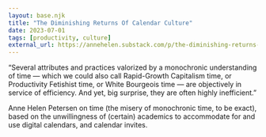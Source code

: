 ```yaml
---
layout: base.njk
title: "The Diminishing Returns Of Calendar Culture"
date: 2023-07-01
tags: [productivity, culture]
external_url: https://annehelen.substack.com/p/the-diminishing-returns-of-calendar?ref=daniel.pizza
---
```


“Several attributes and practices valorized by a monochronic understanding of time — which we could also call Rapid-Growth Capitalism time, or Productivity Fetishist time, or White Bourgeois time — are objectively in service of efficiency. And yet, big surprise, they are often highly inefficient.”

Anne Helen Petersen on time (the misery of monochronic time, to be exact), based on the unwillingness of (certain) academics to accommodate for and use digital calendars, and calendar invites.